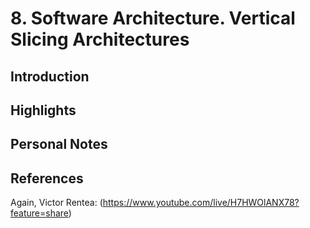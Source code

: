 # 8. Software Architecture. Vertical Slicing Architectures

## Introduction


## Highlights


## Personal Notes


## References

Again, Victor Rentea: (https://www.youtube.com/live/H7HWOlANX78?feature=share)